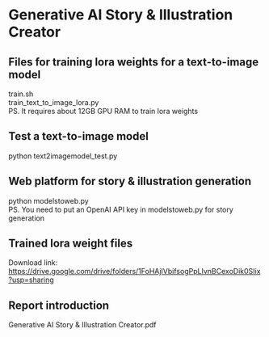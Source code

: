 # Generative AI Story & Illustration Creator

## Files for training lora weights for a text-to-image model
train.sh  
train_text_to_image_lora.py  
PS. It requires about 12GB GPU RAM to train lora weights

## Test a text-to-image model
python text2imagemodel_test.py

## Web platform for story & illustration generation
python modelstoweb.py  
PS. You need to put an OpenAI API key in modelstoweb.py for story generation

## Trained lora weight files
Download link: https://drive.google.com/drive/folders/1FoHAjIVbifsogPpLIvnBCexoDik0SIix?usp=sharing

## Report introduction
Generative AI Story & Illustration Creator.pdf

